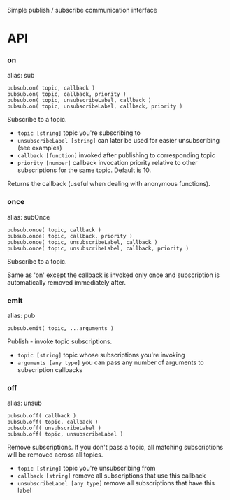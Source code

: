 Simple publish / subscribe communication interface

# API

### on
alias: sub
```
pubsub.on( topic, callback )
pubsub.on( topic, callback, priority )
pubsub.on( topic, unsubscribeLabel, callback )
pubsub.on( topic, unsubscribeLabel, callback, priority )
```
Subscribe to a topic.

- `topic [string]` topic you're subscribing to
- `unsubscribeLabel [string]` can later be used for easier unsubscribing (see examples)
- `callback [function]` invoked after publishing to corresponding topic
- `priority [number]` callback invocation priority relative to other subscriptions for the same topic. Default is 10.

Returns the callback (useful when dealing with anonymous functions).

### once
alias: subOnce
```
pubsub.once( topic, callback )
pubsub.once( topic, callback, priority )
pubsub.once( topic, unsubscribeLabel, callback )
pubsub.once( topic, unsubscribeLabel, callback, priority )
```
Subscribe to a topic.

Same as 'on' except the callback is invoked only once and subscription is automatically removed immediately after.

### emit
alias: pub
```
pubsub.emit( topic, ...arguments )
```
Publish - invoke topic subscriptions.

- `topic [string]` topic whose subscriptions you're invoking
- `arguments [any type]` you can pass any number of arguments to subscription callbacks

### off
alias: unsub
```
pubsub.off( callback )
pubsub.off( topic, callback )
pubsub.off( unsubscribeLabel )
pubsub.off( topic, unsubscribeLabel )
```
Remove subscriptions. If you don't pass a topic, all matching subscriptions will be removed across all topics.

- `topic [string]` topic you're unsubscribing from
- `callback [string]` remove all subscriptions that use this callback
- `unsubscribeLabel [any type]` remove all subscriptions that have this label






















